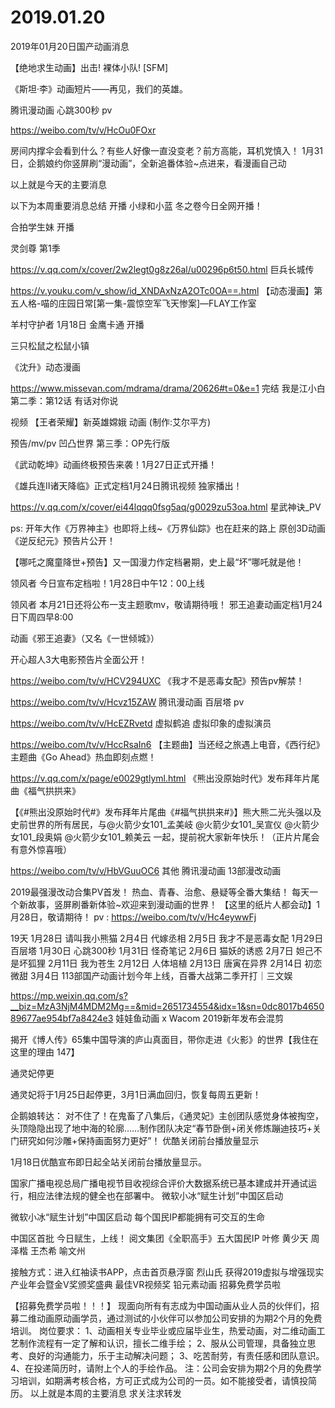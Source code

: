# 2019.01.20

2019年01月20日国产动画消息
 
【绝地求生动画】出击! 裸体小队! [SFM]


《斯坦·李》动画短片——再见，我们的英雄。


腾讯漫动画  心跳300秒  pv

https://weibo.com/tv/v/HcOu0FOxr

房间内撑伞会看到什么？有些人好像一直没变老？前方高能，耳机党慎入！
1月31日，企鹅娘约你竖屏刷“漫动画”，全新追番体验~点进来，看漫画自己动


以上就是今天的主要消息


以下为本周重要消息总结
开播
小绿和小蓝 冬之卷今日全网开播！


合拍学生妹 开播 


灵剑尊 第1季 

https://v.qq.com/x/cover/2w2legt0g8z26al/u00296p6t50.html
巨兵长城传

https://v.youku.com/v_show/id_XNDAxNzA2OTc0OA==.html
 【动态漫画】第五人格-喵的庄园日常[第一集-震惊空军飞天惨案]—FLAY工作室

 


羊村守护者 1月18日 金鹰卡通 开播


三只松鼠之松鼠小镇


《沈升》动态漫画

https://www.missevan.com/mdrama/drama/20626#t=0&e=1
完结
我是江小白 第二季：第12话 有话对你说


视频
【王者荣耀】新英雄嫦娥 动画   (制作:艾尔平方)


预告/mv/pv
 凹凸世界 第三季：OP先行版


《武动乾坤》动画终极预告来袭！1月27日正式开播！


《雄兵连II诸天降临》正式定档1月24日腾讯视频 独家播出！

 https://v.qq.com/x/cover/ei44lqqq0fsg5aq/g0029zu53oa.html
星武神诀_PV

ps: 开年大作《万界神主》也即将上线~《万界仙踪》也在赶来的路上
 原创3D动画《逆反纪元》预告片公开！


【哪吒之魔童降世+预告】又一国漫力作定档暑期，史上最“坏”哪吒就是他！ 


领风者 今日宣布定档啦！1月28日中午12：00上线

领风者 本月21日还将公布一支主题歌mv，敬请期待哦！
 邪王追妻动画定档1月24日下周四早8:00

动画《邪王追妻》（又名《一世倾城》）


开心超人3大电影预告片全面公开！

https://weibo.com/tv/v/HCV294UXC
《我才不是恶毒女配》预告pv解禁！

https://weibo.com/tv/v/Hcvz15ZAW
腾讯漫动画 百层塔 pv 

https://weibo.com/tv/v/HcEZRvetd
虚拟鹤追  虚拟印象的虚拟演员

https://weibo.com/tv/v/HccRsaIn6
【主题曲】当还经之旅遇上电音，《西行纪》主题曲《Go Ahead》热血即刻点燃！

https://v.qq.com/x/page/e0029gtlyml.html
《熊出没原始时代》发布拜年片尾曲《福气拱拱来》

【《#熊出没原始时代#》发布拜年片尾曲《#福气拱拱来#》】熊大熊二光头强以及史前世界的所有居民，与@火箭少女101_孟美岐 @火箭少女101_吴宣仪 @火箭少女101_段奥娟 @火箭少女101_赖美云 一起，提前祝大家新年快乐！（正片片尾会有意外惊喜哦）

https://weibo.com/tv/v/HbVGuuOC6
其他
腾讯漫动画 13部漫改动画

2019最强漫改动合集PV首发！ 热血、青春、治愈、悬疑等全番大集结！ 每天一个新故事，竖屏刷番新体验~欢迎来到漫动画的世界！ 【这里的纸片人都会动】1月28日，敬请期待！      pv :     https://weibo.com/tv/v/Hc4eywwFj

19天  1月28日 请叫我小熊猫  2月4日  代嫁丞相  2月5日 我才不是恶毒女配  1月29日 百层塔  1月30日 心跳300秒  1月31日 怪奇笔记  2月6日   猫妖的诱惑  2月7日 妲己不是坏狐狸  2月11日 我为苍生  2月12日 人体培植  2月13日 唐寅在异界  2月14日   初恋微甜  3月4日
113部国产动画计划今年上线，百番大战第二季开打｜三文娱

https://mp.weixin.qq.com/s?__biz=MzA3NjM4MDM2Mg==&mid=2651734554&idx=1&sn=0dc8017b465089677ae954bf7a8424e3
娃娃鱼动画 x Wacom 2019新年发布会混剪


揭开《博人传》65集中国导演的庐山真面目，带你走进《火影》的世界【我住在这里的理由 147】


通灵妃停更

通灵妃将于1月25日起停更，3月1日满血回归，恢复每周五更新！

企鹅娘转达： 对不住了！在鬼畜了八集后，《通灵妃》主创团队感觉身体被掏空，头顶隐隐出现了地中海的轮廓……制作团队决定“春节卧倒+闭关修炼蹦迪技巧+关门研究如何沙雕+保持画面努力更好”！
优酷关闭前台播放量显示

 1月18日优酷宣布即日起全站关闭前台播放量显示。

国家广播电视总局广播电视节目收视综合评价大数据系统已基本建成并开通试运行，相应法律法规的健全也在部署中。
微软小冰“赋生计划”中国区启动

微软小冰“赋生计划”中国区启动
每个国民IP都能拥有可交互的生命

中国区首批 今日赋生，上线！
阅文集团《全职高手》五大国民IP 叶修 黄少天 周泽楷 王杰希 喻文州

接触方式：进入红袖读书APP，点击首页悬浮窗
烈山氏 获得2019虚拟与增强现实产业年会暨金V奖颁奖盛典 最佳VR视频奖
铅元素动画 招募免费学员啦

【招募免费学员啦！！！】 现面向所有有志成为中国动画从业人员的伙伴们，招募二维动画原动画学员，通过测试的小伙伴可以参加公司安排的为期2个月的免费培训。 岗位要求： 1、动画相关专业毕业或应届毕业生，热爱动画，对二维动画工艺制作流程有一定了解和认识，擅长二维手绘； 2、服从公司管理，具备独立思考、良好的沟通能力，乐于主动解决问题； 3、吃苦耐劳，有责任感和团队意识。 4、在投递简历时，请附上个人的手绘作品。 注：公司会安排为期2个月的免费学习培训，如期满考核合格，方可正式成为公司的一员。如不能接受者，请慎投简历。
以上就是本周的主要消息
求关注求转发




